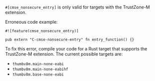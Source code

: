 `#[cmse_nonsecure_entry]` is only valid for targets with the TrustZone-M
extension.

Erroneous code example:

```ignore (no longer emitted)
#![feature(cmse_nonsecure_entry)]

pub extern "C-cmse-nonsecure-entry" fn entry_function() {}
```

To fix this error, compile your code for a Rust target that supports the
TrustZone-M extension. The current possible targets are:
* `thumbv8m.main-none-eabi`
* `thumbv8m.main-none-eabihf`
* `thumbv8m.base-none-eabi`
